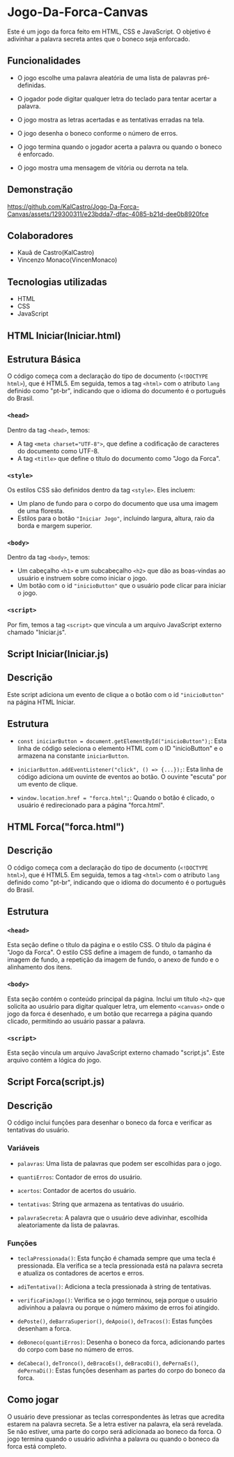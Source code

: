 # Jogo-Da-Forca-Canvas

Este é um jogo da forca feito em HTML, CSS e JavaScript. O objetivo é adivinhar a palavra secreta antes que o boneco seja enforcado.

## Funcionalidades

- O jogo escolhe uma palavra aleatória de uma lista de palavras pré-definidas.
  
- O jogador pode digitar qualquer letra do teclado para tentar acertar a palavra.
  
- O jogo mostra as letras acertadas e as tentativas erradas na tela.
  
- O jogo desenha o boneco conforme o número de erros.
  
- O jogo termina quando o jogador acerta a palavra ou quando o boneco é enforcado.
  
- O jogo mostra uma mensagem de vitória ou derrota na tela.

## Demonstração

https://github.com/KalCastro/Jogo-Da-Forca-Canvas/assets/129300311/e23bdda7-dfac-4085-b21d-dee0b8920fce

## Colaboradores

- Kauã de Castro(KalCastro)
- Vincenzo Monaco(VincenMonaco)

## Tecnologias utilizadas

- HTML
- CSS
- JavaScript

## HTML Iniciar(Iniciar.html)
## Estrutura Básica

O código começa com a declaração do tipo de documento (`<!DOCTYPE html>`), que é HTML5. Em seguida, temos a tag `<html>` com o atributo `lang` definido como "pt-br", indicando que o idioma do documento é o português do Brasil.

### `<head>`

Dentro da tag `<head>`, temos:

- A tag `<meta charset="UTF-8">`, que define a codificação de caracteres do documento como UTF-8.
- A tag `<title>` que define o título do documento como "Jogo da Forca".

### `<style>`

Os estilos CSS são definidos dentro da tag `<style>`. Eles incluem:

- Um plano de fundo para o corpo do documento que usa uma imagem de uma floresta.
- Estilos para o botão `"Iniciar Jogo"`, incluindo largura, altura, raio da borda e margem superior.

### `<body>`

Dentro da tag `<body>`, temos:

- Um cabeçalho `<h1>` e um subcabeçalho `<h2>` que dão as boas-vindas ao usuário e instruem sobre como iniciar o jogo.
- Um botão com o id `"inicioButton"` que o usuário pode clicar para iniciar o jogo.

### `<script>`

Por fim, temos a tag `<script>` que vincula a um arquivo JavaScript externo chamado "Iniciar.js".

## Script Iniciar(Iniciar.js)
## Descrição

Este script adiciona um evento de clique a o botão com o id `"inicioButton"` na página HTML Iniciar. 

## Estrutura

- `const iniciarButton = document.getElementById("inicioButton");`: Esta linha de código seleciona o elemento HTML com o ID "inicioButton" e o armazena na constante `iniciarButton`.

- `iniciarButton.addEventListener("click", () => {...});`: Esta linha de código adiciona um ouvinte de eventos ao botão. O ouvinte "escuta" por um evento de clique.

- `window.location.href = "forca.html";`: Quando o botão é clicado, o usuário é redirecionado para a página "forca.html".

## HTML Forca("forca.html")
## Descrição

O código começa com a declaração do tipo de documento (`<!DOCTYPE html>`), que é HTML5. Em seguida, temos a tag `<html>` com o atributo `lang` definido como "pt-br", indicando que o idioma do documento é o português do Brasil.

## Estrutura

### `<head>`

Esta seção define o título da página e o estilo CSS. O título da página é "Jogo da Forca". O estilo CSS define a imagem de fundo, o tamanho da imagem de fundo, a repetição da imagem de fundo, o anexo de fundo e o alinhamento dos itens.

### `<body>`

Esta seção contém o conteúdo principal da página. Inclui um título `<h2>` que solicita ao usuário para digitar qualquer letra, um elemento `<canvas>` onde o jogo da forca é desenhado, e um botão que recarrega a página quando clicado, permitindo ao usuário passar a palavra.

### `<script>`

Esta seção vincula um arquivo JavaScript externo chamado "script.js". Este arquivo contém a lógica do jogo.

## Script Forca(script.js)
## Descrição

O código inclui funções para desenhar o boneco da forca e verificar as tentativas do usuário.

### Variáveis

- `palavras`: Uma lista de palavras que podem ser escolhidas para o jogo.

- `quantiErros`: Contador de erros do usuário.

- `acertos`: Contador de acertos do usuário.

- `tentativas`: String que armazena as tentativas do usuário.

- `palavraSecreta`: A palavra que o usuário deve adivinhar, escolhida aleatoriamente da lista de palavras.

### Funções

- `teclaPressionada()`: Esta função é chamada sempre que uma tecla é pressionada. Ela verifica se a tecla pressionada está na palavra secreta e atualiza os contadores de acertos e erros.

- `adiTentativa()`: Adiciona a tecla pressionada à string de tentativas.

- `verificaFimJogo()`: Verifica se o jogo terminou, seja porque o usuário adivinhou a palavra ou porque o número máximo de erros foi atingido.

- `dePoste()`, `deBarraSuperior()`, `deApoio()`, `deTracos()`: Estas funções desenham a forca.

- `deBoneco(quantiErros)`: Desenha o boneco da forca, adicionando partes do corpo com base no número de erros.

- `deCabeca()`, `deTronco()`, `deBracoEs()`, `deBracoDi()`, `dePernaEs()`, `dePernaDi()`: Estas funções desenham as partes do corpo do boneco da forca.

## Como jogar
O usuário deve pressionar as teclas correspondentes às letras que acredita estarem na palavra secreta. Se a letra estiver na palavra, ela será revelada. Se não estiver, uma parte do corpo será adicionada ao boneco da forca. O jogo termina quando o usuário adivinha a palavra ou quando o boneco da forca está completo.




